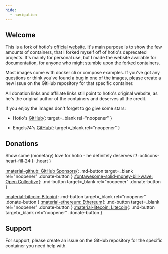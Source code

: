 ```yaml
---
hide:
  - navigation
---
```


## Welcome

This is a fork of hotio's [official website](https://hotio.dev). It's main purpose is to show the few amounts of containers, that I forked myself off of hotio's deprecated projects. It's mainly for personal use, but I made the website available for documentation, for anyone who might stumble upon the forked containers.

Most images come with docker cli or compose examples. If you've got any questions or think you've found a bug in one of the images, please create a new issue on the GitHub repository for that specific container.

All donation links and affiliate links still point to hotio's original website, as he's the original author of the containers and deserves all the credit.

If you enjoy the images don't forget to go give some stars:

- Hotio's [GitHub](https://hotio.dev/github){: target=_blank rel="noopener" } 

- Engels74's [GitHub](https://engels74.net/github){: target=_blank rel="noopener" }


## Donations

Show some (monetary) love for hotio - he definitely deserves it! :octicons-heart-fill-24:{: .heart }

[:material-github: GitHub Sponsors](https://github.com/sponsors/mrhotio){: .md-button target=_blank rel="noopener" .donate-button }
[:fontawesome-solid-money-bill-wave: Open Collective](https://opencollective.com/hotio_collective/donate?interval=month&amount=10){: .md-button target=_blank rel="noopener" .donate-button }

[:material-bitcoin: Bitcoin](https://bitcoinblockexplorers.com/address/bc1q6zkemu2lacynfg6d6x70l0da0mdpf06pn83jm5){: .md-button target=_blank rel="noopener" .donate-button }
[:material-ethereum: Ethereum](https://etherscan.io/address/0x404798801f2C3b06DB32E0A14F0442778CF148A9){: .md-button target=_blank rel="noopener" .donate-button }
[:material-litecoin: Litecoin](https://litecoinblockexplorer.net/address/ltc1qc6yvjpjvvrwvh0xzl7wm5gssyf30hlh2r5wgnw){: .md-button target=_blank rel="noopener" .donate-button }

## Support

For support, please create an issue on the GitHub repository for the specific container you need help with.
